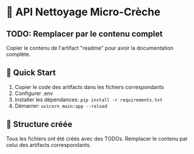 # 🧼 API Nettoyage Micro-Crèche

## TODO: Remplacer par le contenu complet

Copier le contenu de l'artifact "readme" pour avoir la documentation complète.

## 🚀 Quick Start

1. Copier le code des artifacts dans les fichiers correspondants
2. Configurer .env
3. Installer les dépendances: `pip install -r requirements.txt`
4. Démarrer: `uvicorn main:app --reload`

## 📁 Structure créée

Tous les fichiers ont été créés avec des TODOs. Remplacer le contenu par celui des artifacts correspondants.
